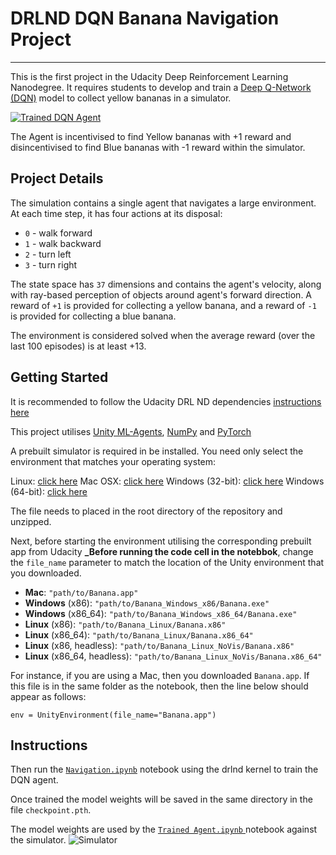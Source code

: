 # DRLND DQN Banana Navigation Project  
---
This is the first project in the Udacity Deep Reinforcement Learning Nanodegree. It requires students to develop and train a [Deep Q-Network (DQN)](https://deepmind.com/research/dqn/) model to collect yellow bananas in a simulator. 

[![Trained DQN Agent](https://github.com/hortovanyi/DRLND-DQN-Banana-Navigation/blob/master/output/agent_run_writeup.gif?raw=true)](https://www.youtube.com/watch?v=adfIUz7Ex5g)

The Agent is incentivised to find Yellow bananas with +1 reward and disincentivised to find Blue bananas with -1 reward within the simulator.


## Project Details
The simulation contains a single agent that navigates a large environment.  At each time step, it has four actions at its disposal:
- `0` - walk forward 
- `1` - walk backward
- `2` - turn left
- `3` - turn right

The state space has `37` dimensions and contains the agent's velocity, along with ray-based perception of objects around agent's forward direction.  A reward of `+1` is provided for collecting a yellow banana, and a reward of `-1` is provided for collecting a blue banana. 

The environment is considered solved when the average reward (over the last 100 episodes) is at least +13.

## Getting Started
It is recommended to follow the Udacity DRL ND dependencies [instructions here](https://github.com/udacity/deep-reinforcement-learning#dependencies) 

This project utilises [Unity ML-Agents](https://github.com/Unity-Technologies/ml-agents/blob/master/docs/Installation.md), [NumPy](http://www.numpy.org/) and [PyTorch](https://pytorch.org/) 

A prebuilt simulator is required in be installed. You need only select the environment that matches your operating system:

Linux: [click here](https://s3-us-west-1.amazonaws.com/udacity-drlnd/P1/Banana/Banana_Linux.zip)
Mac OSX: [click here](https://s3-us-west-1.amazonaws.com/udacity-drlnd/P1/Banana/Banana.app.zip)
Windows (32-bit): [click here](https://s3-us-west-1.amazonaws.com/udacity-drlnd/P1/Banana/Banana_Windows_x86.zip)
Windows (64-bit): [click here](https://s3-us-west-1.amazonaws.com/udacity-drlnd/P1/Banana/Banana_Windows_x86_64.zip)

The file needs to placed in the root directory of the repository and unzipped.

Next, before starting the environment utilising the corresponding prebuilt app from Udacity  **_Before running the code cell in the notebbok**, change the `file_name` parameter to match the location of the Unity environment that you downloaded.

- **Mac**: `"path/to/Banana.app"`
- **Windows** (x86): `"path/to/Banana_Windows_x86/Banana.exe"`
- **Windows** (x86_64): `"path/to/Banana_Windows_x86_64/Banana.exe"`
- **Linux** (x86): `"path/to/Banana_Linux/Banana.x86"`
- **Linux** (x86_64): `"path/to/Banana_Linux/Banana.x86_64"`
- **Linux** (x86, headless): `"path/to/Banana_Linux_NoVis/Banana.x86"`
- **Linux** (x86_64, headless): `"path/to/Banana_Linux_NoVis/Banana.x86_64"`

For instance, if you are using a Mac, then you downloaded `Banana.app`.  If this file is in the same folder as the notebook, then the line below should appear as follows:
```
env = UnityEnvironment(file_name="Banana.app")
```

## Instructions
Then run the [`Navigation.ipynb`](https://github.com/hortovanyi/DRLND-DQN-Banana-Navigation/blob/master/Navigation.ipynb) notebook using the drlnd kernel to train the DQN agent.

Once trained the model weights will be saved in the same directory in the file `checkpoint.pth`.

The model weights are used by the [`Trained Agent.ipynb` ](https://github.com/hortovanyi/DRLND-DQN-Banana-Navigation/blob/master/Trained%20Agent.ipynb) notebook against the simulator. 
![Simulator](https://i9.ytimg.com/vi/adfIUz7Ex5g/mq2.jpg?sqp=CJjI290F&rs=AOn4CLAEMsrkr_6Ajfi79V4rnIHV6sQD9g)
